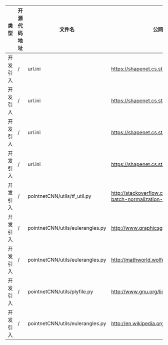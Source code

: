 | 类型     | 开源代码地址                                                       | 文件名                                          | 公网IP地址/公网URL地址/域名/邮箱地址 | 用途说明 |
|--------|--------------------------------------------------------------|----------------------------------------------|------------------------|----|
| 开发引入 | / | url.ini | https://shapenet.cs.stanford.edu/ericyi/shapenetcore_partanno_v0.zip | 下载数据集 |
| 开发引入 | / | url.ini | https://shapenet.cs.stanford.edu/media/shapenet_part_seg_hdf5_data.zip | 下载数据集 |
| 开发引入 | / | url.ini | https://shapenet.cs.stanford.edu/media/modelnet40_ply_hdf5_2048.zip | 下载数据集 |
| 开发引入 | / | url.ini | https://shapenet.cs.stanford.edu/media/indoor3d_sem_seg_hdf5_data.zip | 下载数据集 |
| 开发引入 | / | pointnetCNN/utils/tf_util.py | http://stackoverflow.com/questions/33949786/how-could-i-use-batch-normalization-in-tensorflow | 相关说明 |
| 开发引入 | / | pointnetCNN/utils/eulerangles.py | http://www.graphicsgems.org/ | 相关说明 |
| 开发引入 | / | pointnetCNN/utils/eulerangles.py | http://mathworld.wolfram.com/EulerParameters.html | 相关说明 |
| 开发引入 | / | pointnetCNN/utils/plyfile.py | http://www.gnu.org/licenses/ | license地址 |
| 开发引入 | / | pointnetCNN/utils/eulerangles.py | http://en.wikipedia.org/wiki/Quaternions#Hamilton_product | 相关说明 |
